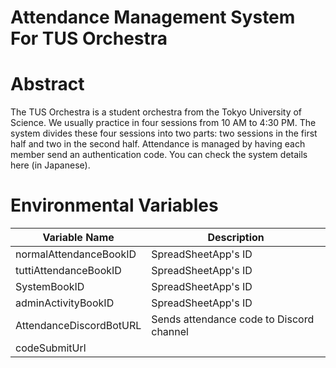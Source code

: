 # Attendance Management System For TUS Orchestra
# Abstract
The TUS Orchestra is a student orchestra from the Tokyo University of Science. We usually practice in four sessions from 10 AM to 4:30 PM. The system divides these four sessions into two parts: two sessions in the first half and two in the second half. Attendance is managed by having each member send an authentication code. You can check the system details here (in Japanese).

# Environmental Variables
| Variable Name               | Description                              | 
| --------------------------- | ---------------------------------------  |
| normalAttendanceBookID      | SpreadSheetApp's ID                      |
| tuttiAttendanceBookID       | SpreadSheetApp's ID                      |
| SystemBookID                | SpreadSheetApp's ID                      |
| adminActivityBookID         | SpreadSheetApp's ID                      |
| AttendanceDiscordBotURL     | Sends attendance code to Discord channel |
| codeSubmitUrl               |  |
